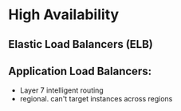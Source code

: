 # High Availability

## Elastic Load Balancers (ELB)

## Application Load Balancers:
- Layer 7 intelligent routing
- regional. can't target instances across regions
